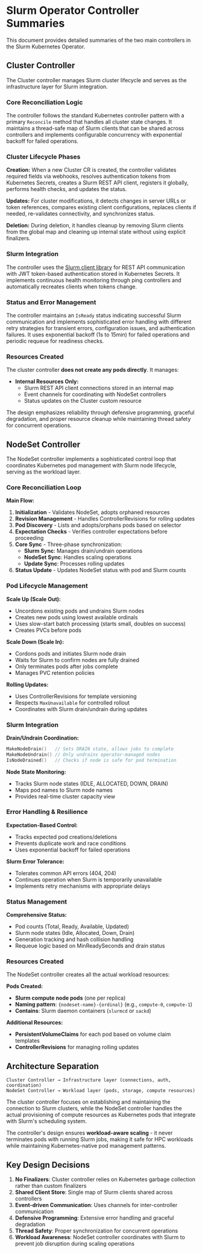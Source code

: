 # Slurm Operator Controller Summaries

This document provides detailed summaries of the two main controllers in the Slurm Kubernetes Operator.

## Cluster Controller

The Cluster controller manages Slurm cluster lifecycle and serves as the infrastructure layer for Slurm integration.

### Core Reconciliation Logic

The controller follows the standard Kubernetes controller pattern with a primary `Reconcile` method that handles all cluster state changes. It maintains a thread-safe map of Slurm clients that can be shared across controllers and implements configurable concurrency with exponential backoff for failed operations.

### Cluster Lifecycle Phases

**Creation:** When a new Cluster CR is created, the controller validates required fields via webhooks, resolves authentication tokens from Kubernetes Secrets, creates a Slurm REST API client, registers it globally, performs health checks, and updates the status.

**Updates:** For cluster modifications, it detects changes in server URLs or token references, compares existing client configurations, replaces clients if needed, re-validates connectivity, and synchronizes status.

**Deletion:** During deletion, it handles cleanup by removing Slurm clients from the global map and cleaning up internal state without using explicit finalizers.

### Slurm Integration

The controller uses the [Slurm client library](https://github.com/SlinkyProject/slurm-client) for REST API communication with JWT token-based authentication stored in Kubernetes Secrets. It implements continuous health monitoring through ping controllers and automatically recreates clients when tokens change.

### Status and Error Management

The controller maintains an `IsReady` status indicating successful Slurm communication and implements sophisticated error handling with different retry strategies for transient errors, configuration issues, and authentication failures. It uses exponential backoff (1s to 15min) for failed operations and periodic requeue for readiness checks.

### Resources Created

The cluster controller **does not create any pods directly**. It manages:

- **Internal Resources Only:**
  - Slurm REST API client connections stored in an internal map
  - Event channels for coordinating with NodeSet controllers  
  - Status updates on the Cluster custom resource

The design emphasizes reliability through defensive programming, graceful degradation, and proper resource cleanup while maintaining thread safety for concurrent operations.

## NodeSet Controller

The NodeSet controller implements a sophisticated control loop that coordinates Kubernetes pod management with Slurm node lifecycle, serving as the workload layer.

### Core Reconciliation Loop

**Main Flow:**
1. **Initialization** - Validates NodeSet, adopts orphaned resources
2. **Revision Management** - Handles ControllerRevisions for rolling updates  
3. **Pod Discovery** - Lists and adopts/orphans pods based on selector
4. **Expectation Checks** - Verifies controller expectations before proceeding
5. **Core Sync** - Three-phase synchronization:
   - **Slurm Sync**: Manages drain/undrain operations
   - **NodeSet Sync**: Handles scaling operations
   - **Update Sync**: Processes rolling updates
6. **Status Update** - Updates NodeSet status with pod and Slurm counts

### Pod Lifecycle Management

**Scale Up (Scale Out):**
- Uncordons existing pods and undrains Slurm nodes
- Creates new pods using lowest available ordinals
- Uses slow-start batch processing (starts small, doubles on success)
- Creates PVCs before pods

**Scale Down (Scale In):**
- Cordons pods and initiates Slurm node drain
- Waits for Slurm to confirm nodes are fully drained
- Only terminates pods after jobs complete
- Manages PVC retention policies

**Rolling Updates:**
- Uses ControllerRevisions for template versioning
- Respects `MaxUnavailable` for controlled rollout
- Coordinates with Slurm drain/undrain during updates

### Slurm Integration

**Drain/Undrain Coordination:**
```go
MakeNodeDrain()   // Sets DRAIN state, allows jobs to complete
MakeNodeUndrain() // Only undrains operator-managed nodes
IsNodeDrained()   // Checks if node is safe for pod termination
```

**Node State Monitoring:**
- Tracks Slurm node states (IDLE, ALLOCATED, DOWN, DRAIN)
- Maps pod names to Slurm node names
- Provides real-time cluster capacity view

### Error Handling & Resilience

**Expectation-Based Control:**
- Tracks expected pod creations/deletions
- Prevents duplicate work and race conditions
- Uses exponential backoff for failed operations

**Slurm Error Tolerance:**
- Tolerates common API errors (404, 204)
- Continues operation when Slurm is temporarily unavailable
- Implements retry mechanisms with appropriate delays

### Status Management

**Comprehensive Status:**
- Pod counts (Total, Ready, Available, Updated)
- Slurm node states (Idle, Allocated, Down, Drain)
- Generation tracking and hash collision handling
- Requeue logic based on MinReadySeconds and drain status

### Resources Created

The NodeSet controller creates all the actual workload resources:

**Pods Created:**
- **Slurm compute node pods** (one per replica)
- **Naming pattern**: `{nodeset-name}-{ordinal}` (e.g., `compute-0`, `compute-1`)
- **Contains**: Slurm daemon containers (`slurmcd` or `sackd`)

**Additional Resources:**
- **PersistentVolumeClaims** for each pod based on volume claim templates
- **ControllerRevisions** for managing rolling updates

## Architecture Separation

```
Cluster Controller → Infrastructure layer (connections, auth, coordination)
NodeSet Controller → Workload layer (pods, storage, compute resources)
```

The cluster controller focuses on establishing and maintaining the connection to Slurm clusters, while the NodeSet controller handles the actual provisioning of compute resources as Kubernetes pods that integrate with Slurm's scheduling system.

The controller's design ensures **workload-aware scaling** - it never terminates pods with running Slurm jobs, making it safe for HPC workloads while maintaining Kubernetes-native pod management patterns.

## Key Design Decisions

1. **No Finalizers**: Cluster controller relies on Kubernetes garbage collection rather than custom finalizers
2. **Shared Client Store**: Single map of Slurm clients shared across controllers
3. **Event-driven Communication**: Uses channels for inter-controller communication
4. **Defensive Programming**: Extensive error handling and graceful degradation
5. **Thread Safety**: Proper synchronization for concurrent operations
6. **Workload Awareness**: NodeSet controller coordinates with Slurm to prevent job disruption during scaling operations
